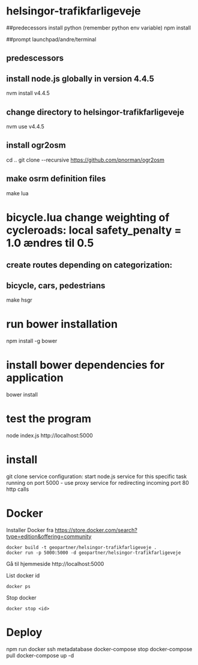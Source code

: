 # helsingor-trafikfarligeveje


##predecessors
install python (remember python env variable)
npm install

##prompt
launchpad/andre/terminal

## predescessors
## install node.js globally in version 4.4.5
nvm install v4.4.5

## change directory to helsingor-trafikfarligeveje
nvm use v4.4.5
## install ogr2osm
cd ..
git clone --recursive https://github.com/pnorman/ogr2osm
## make osrm definition files
make lua
# bicycle.lua change weighting of cycleroads:  local safety_penalty = 1.0 ændres til 0.5
## create routes depending on categorization:
## bicycle, cars, pedestrians
make hsgr
# run bower installation
npm install -g bower
# install bower dependencies for application
bower install
# test the program
node index.js
http://localhost:5000
# install
git clone <github dir>
service configuration: start node.js service for this specific task
running on port 5000 - use proxy service for redirecting incoming port 80 http calls

# Docker
Installer Docker fra https://store.docker.com/search?type=edition&offering=community

    docker build -t geopartner/helsingor-trafikfarligeveje .
    docker run -p 5000:5000 -d geopartner/helsingor-trafikfarligeveje

Gå til hjemmeside http://localhost:5000

List docker id

    docker ps

Stop docker

    docker stop <id>


# Deploy
npm run docker
ssh metadatabase
docker-compose stop
docker-compose pull
docker-compose up -d